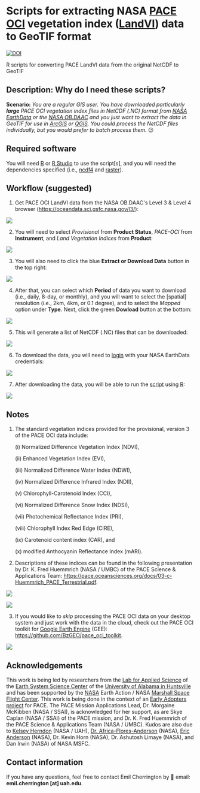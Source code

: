 # Scripts for extracting NASA [PACE OCI](https://pace.oceansciences.org/oci.htm) vegetation index ([LandVI](https://oceancolor.gsfc.nasa.gov/data/10.5067/PACE/OCI/L2/LANDVI/3.0)) data to GeoTIF format
[![DOI](https://zenodo.org/badge/DOI/10.5281/zenodo.15870562.svg)](https://doi.org/10.5281/zenodo.15870562)

R scripts for converting PACE LandVI data from the original NetCDF to GeoTIF

## Description: Why do I need these scripts?
**Scenario:** *You are a regular GIS user. You have downloaded particularly **large** PACE OCI vegetation index files in NetCDF (.NC) format from [NASA EarthData](https://search.earthdata.nasa.gov/search) or the [NASA OB.DAAC](https://oceandata.sci.gsfc.nasa.gov/l3/) and you just want to extract the data in GeoTIF for use in [ArcGIS](https://www.esri.com/en-us/arcgis/products/arcgis-desktop/overview) or [QGIS](https://qgis.org/). You could process the NetCDF files individually, but you would prefer to batch process them.* 😉

## Required software

You will need [R](https://cran.r-project.org/) or [R Studio](https://posit.co/download/rstudio-desktop/) to use the script[s], and you will need the dependencies specified (i.e., [ncdf4](https://cran.r-project.org/web/packages/ncdf4/index.html) and [raster](https://cran.r-project.org/web/packages/raster/index.html)).

## Workflow (suggested)

1. Get PACE OCI LandVI data from the NASA OB.DAAC's Level 3 & Level 4 browser (https://oceandata.sci.gsfc.nasa.gov/l3/):

![](https://github.com/BzGEO/pace_oci_conversion/blob/main/_graphics/nasa_obdaac_default.png)

2. You will need to select *Provisional* from **Product Status**, *PACE-OCI* from **Instrument**, and *Land Vegetation Indices* from **Product**:

![](https://github.com/BzGEO/pace_oci_conversion/blob/main/_graphics/nasa_obdaac_pace_oci__landvi_download_pt0_1a.PNG)

3. You will also need to click the blue **Extract or Download Data** button in the top right:

![](https://github.com/BzGEO/pace_oci_conversion/blob/main/_graphics/nasa_obdaac_pace_oci__landvi_download_pt0_1b.png)

4. After that, you can select which **Period** of data you want to download (i.e., daily, 8-day, or monthly), and you will want to select the [spatial] resolution (i.e., 2km, 4km, or 0.1 degree), and to select the *Mapped* option under **Type**. Next, click the green **Dowload** button at the bottom:

![](https://github.com/BzGEO/pace_oci_conversion/blob/main/_graphics/nasa_obdaac_pace_oci__landvi_download_pt1c.png)

5. This will generate a list of NetCDF (.NC) files that can be downloaded:

![](https://github.com/BzGEO/pace_oci_conversion/blob/main/_graphics/nasa_obdaac_pace_oci__landvi_download_pt2.PNG)

6. To download the data, you will need to [login](https://urs.earthdata.nasa.gov/) with your NASA EarthData credentials:

![](https://github.com/BzGEO/pace_oci_conversion/blob/main/_graphics/nasa_earth_data_login.png)

7. After downloading the data, you will be able to run the [script](https://github.com/BzGEO/pace_oci_conversion/blob/main/_scripts_R/netcdf_to_geotif__pace_landvi__2025-03-21.R) using [R](https://cran.r-project.org/):

![](https://github.com/BzGEO/pace_oci_conversion/blob/main/_graphics/script_r_studio.png)

## Notes
1. The standard vegetation indices provided for the provisional, version 3 of the PACE OCI data include:

   (i) Normalized Difference Vegetation Index (NDVI),
   
   (ii) Enhanced Vegetation Index (EVI),

   (iii) Normalized Difference Water Index (NDWI),

   (iv) Normalized Difference Infrared Index (NDII),

   (v) Chlorophyll-Carotenoid Index (CCI),

   (vi) Normalized Difference Snow Index (NDSI),

   (vii) Photochemical Reflectance Index (PRI),

   (viii) Chlorophyll Index Red Edge (CIRE),

   (ix) Carotenoid content index (CAR), and

   (x) modified Anthocyanin Reflectance Index (mARI).
   
2. Descriptions of these indices can be found in the following presentation by Dr. K. Fred Huemmrich (NASA / UMBC) of the PACE Science & Applications Team: https://pace.oceansciences.org/docs/03-c-Huemmrich_PACE_Terrestrial.pdf.

![](https://github.com/BzGEO/pace_oci_conversion/blob/main/_graphics/pace_oci_indices_1.png)

![](https://github.com/BzGEO/pace_oci_conversion/blob/main/_graphics/pace_oci_indices_2.png)

3. If you would like to *skip* processing the PACE OCI data on your desktop system and just work with the data in the cloud, check out the PACE OCI toolkit for [Google Earth Engine](https://code.earthengine.google.com/) (GEE): https://github.com/BzGEO/pace_oci_toolkit.

![](https://github.com/BzGEO/pace_oci_conversion/blob/main/_graphics/pace_oci_global_in_gee_2025-05.PNG)

## Acknowledgements
This work is being led by researchers from the [Lab for Applied Science](https://www.uah.edu/essc/laboratory-for-applied-science) of the [Earth System Science Center](https://www.uah.edu/essc) of the [University of Alabama in Huntsville](https://www.uah.edu/) and has been supported by the [NASA](https://www.nasa.gov) Earth Action / NASA [Marshall Space Flight Center](https://www.nasa.gov/marshall/). This work is being done in the context of an [Early Adopters project](https://pace.oceansciences.org/people_ea.htm?id=127) for PACE. The PACE Mission Applications Lead, Dr. Morgaine McKibben (NASA / SSAI), is acknowledged for her support, as are Skye Caplan (NASA / SSAI) of the PACE mission, and Dr. K. Fred Huemmrich of the PACE Science & Applications Team (NASA / UMBC). Kudos are also due to [Kelsey Herndon](https://github.com/herndk1) (NASA / UAH), [Dr. Africa-Flores-Anderson](https://github.com/africaf) (NASA), [Eric Anderson](https://github.com/andersoner) (NASA), Dr. Kevin Horn (NASA), Dr. Ashutosh Limaye (NASA), and Dan Irwin (NASA) of NASA MSFC.


## Contact information

If you have any questions, feel free to contact Emil Cherrington by :envelope_with_arrow: email: **emil.cherrington [at] uah.edu**.
